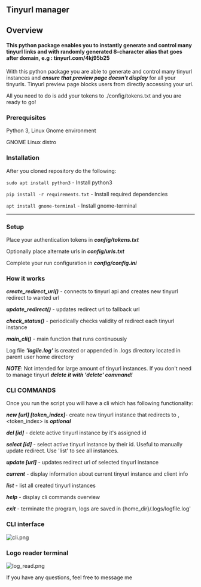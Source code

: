 
## Tinyurl manager

## Overview
#### This python package enables you to instantly generate and control many tinyurl links and with randomly generated 8-character alias that goes after domain, e.g : tinyurl.com/4kj95b25

With this python package you are able to generate and control many tinyurl instances and ***ensure that preview page doesn't display*** for all your tinyurls. Tinyurl preview page blocks users from directly accessing your url.

All you need to do is add your tokens to ./config/tokens.txt and you are ready to go!

### Prerequisites

Python 3, Linux Gnome environment

GNOME Linux distro 

### Installation

After you cloned repository do the following:

```sudo apt install python3``` - Install python3

```pip install -r requirements.txt``` - Install required dependencies

```apt install gnome-terminal``` - Install gnome-terminal
***
### Setup
Place your authentication tokens in ***config/tokens.txt*** 

Optionally place alternate urls in ***config/urls.txt***

Complete your run configuration in ***config/config.ini*** 

### How it works


***create_redirect_url()*** - connects to tinyurl api and creates new tinyurl redirect to wanted url

***update_redirect()*** - updates redirect url to fallback url 

***check_status()*** - periodically checks validity of redirect each tinyurl instance

***main_cli()*** - main function that runs continuously

Log file ***'logile.log'*** is created or appended in .logs directory located in parent user home directory

***NOTE***: Not intended for large amount of tinyurl instances. 
If you don't need to manage tinyurl ***delete it with 'delete' command!***

### CLI COMMANDS

 Once you run the script you will have a cli which has following functionality:

***new [url] [token_index]***- create new tinyurl instance that redirects to <url>, <token_index> is ***optional***

***del [id]*** - delete active tinyurl instance by it's assigned id

***select [id]*** - select active tinyurl instance by their id. Useful to manually update redirect. Use 'list' to see all instances.

***update [url]*** - updates redirect url of selected tinyurl instance

***current*** - display information about current tinyurl instance and client info

***list*** - list all created tinyurl instances

***help*** - display cli commands overview

***exit*** - terminate the program, logs are saved in {home_dir}/.logs/logfile.log'
### CLI interface
![cli.png](cli.png)
### Logo reader terminal
![log_read.png](log_read.png)

If you have any questions, feel free to message me
